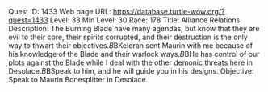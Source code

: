 Quest ID: 1433
Web page URL: https://database.turtle-wow.org/?quest=1433
Level: 33
Min Level: 30
Race: 178
Title: Alliance Relations
Description: The Burning Blade have many agendas, but know that they are evil to their core, their spirits corrupted, and their destruction is the only way to thwart their objectives.$B$BKeldran sent Maurin with me because of his knowledge of the Blade and their warlock ways.$B$BHe has control of our plots against the Blade while I deal with the other demonic threats here in Desolace.$B$BSpeak to him, and he will guide you in his designs.
Objective: Speak to Maurin Bonesplitter in Desolace.
